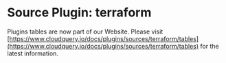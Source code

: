 # Source Plugin: terraform

Plugins tables are now part of our Website. Please visit [https://www.cloudquery.io/docs/plugins/sources/terraform/tables](https://www.cloudquery.io/docs/plugins/sources/terraform/tables) for the latest information.